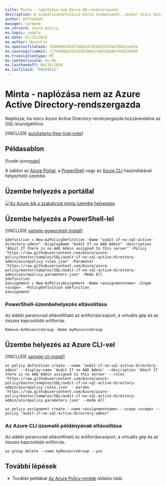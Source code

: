 ```yaml
---
title: Minta - naplózása nem Azure AD-rendszergazda
description: A szabályzatdefiníció-minta eseményeket, amikor nincs hozzárendelve az SQL server az Azure Active Directory-rendszergazda.
author: DCtheGeek
manager: carmonm
ms.service: azure-policy
ms.topic: sample
ms.date: 01/23/2019
ms.author: dacoulte
ms.openlocfilehash: 769d860195df5d681d7426d33d70adf8851eed3a
ms.sourcegitcommit: c174d408a5522b58160e17a87d2b6ef4482a6694
ms.translationtype: MT
ms.contentlocale: hu-HU
ms.lasthandoff: 04/18/2019
ms.locfileid: "59274212"
---
```

# <a name="sample---audit-no-azure-active-directory-administrator"></a>Minta - naplózása nem az Azure Active Directory-rendszergazda

Naplózza, ha nincs Azure Active Directory-rendszergazda hozzárendelve az SQL-kiszolgálóhoz.

[!INCLUDE [quickstarts-free-trial-note](../../../../includes/quickstarts-free-trial-note.md)]

## <a name="sample-template"></a>Példasablon

[!code-json[main](../../../../policy-templates/samples/SQL/audit-if-no-sql-active-directory-admin/azurepolicy.json "Audit SQL DB Level Audit Setting")]

A sablon az [Azure Portal](#deploy-with-the-portal), a [PowerShell](#deploy-with-powershell) vagy az [Azure CLI](#deploy-with-azure-cli) használatával helyezhető üzembe.

## <a name="deploy-with-the-portal"></a>Üzembe helyezés a portállal

[![Az Azure-bA a szabályzat minta üzembe helyezése](https://azuredeploy.net/deploybutton.png)](https://portal.azure.com/?feature.customportal=false&microsoft_azure_policy=true&microsoft_azure_policy_policyinsights=true&feature.microsoft_azure_security_policy=true&microsoft_azure_marketplace_policy=true#blade/Microsoft_Azure_Policy/CreatePolicyDefinitionBlade/uri/https%3A%2F%2Fraw.githubusercontent.com%2FAzure%2Fazure-policy%2Fmaster%2Fsamples%2FSQL%2Faudit-if-no-sql-active-directory-admin%2Fazurepolicy.json)

## <a name="deploy-with-powershell"></a>Üzembe helyezés a PowerShell-lel

[!INCLUDE [sample-powershell-install](../../../../includes/sample-powershell-install-no-ssh-az.md)]

```azurepowershell-interactive
$definition = New-AzPolicyDefinition -Name "audit-if-no-sql-active-directory-admin" -DisplayName "Audit If no AAD Admin" -description "Aduit If there is no AAD Admin assigned to this server" -Policy 'https://raw.githubusercontent.com/Azure/azure-policy/master/samples/SQL/audit-if-no-sql-active-directory-admin/azurepolicy.rules.json' -Parameter 'https://raw.githubusercontent.com/Azure/azure-policy/master/samples/SQL/audit-if-no-sql-active-directory-admin/azurepolicy.parameters.json' -Mode All
$definition
$assignment = New-AzPolicyAssignment -Name <assignmentname> -Scope <scope>  -PolicyDefinition $definition
$assignment
```

### <a name="clean-up-powershell-deployment"></a>PowerShell-üzembehelyezés eltávolítása

Az alábbi paranccsal eltávolítható az erőforráscsoport, a virtuális gép és az összes kapcsolódó erőforrás.

```azurepowershell-interactive
Remove-AzResourceGroup -Name myResourceGroup
```

## <a name="deploy-with-azure-cli"></a>Üzembe helyezés az Azure CLI-vel

[!INCLUDE [sample-cli-install](../../../../includes/sample-cli-install.md)]

```azurecli-interactive
az policy definition create --name 'audit-if-no-sql-active-directory-admin' --display-name 'Audit If no AAD Admin' --description 'Aduit If there is no AAD Admin assigned to this server' --rules 'https://raw.githubusercontent.com/Azure/azure-policy/master/samples/SQL/audit-if-no-sql-active-directory-admin/azurepolicy.rules.json' --params 'https://raw.githubusercontent.com/Azure/azure-policy/master/samples/SQL/audit-if-no-sql-active-directory-admin/azurepolicy.parameters.json' --mode All

az policy assignment create --name <assignmentname> --scope <scope> --policy "audit-if-no-sql-active-directory-admin" 
```

### <a name="clean-up-azure-cli-deployment"></a>Az Azure CLI üzemelő példányának eltávolítása

Az alábbi paranccsal eltávolítható az erőforráscsoport, a virtuális gép és az összes kapcsolódó erőforrás.

```azurecli-interactive
az group delete --name myResourceGroup --yes
```

## <a name="next-steps"></a>További lépések

- További példákat [Az Azure Policy-minták](index.md) oldalon talál.